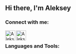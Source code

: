 ## Hi there, I'm Aleksey

### Connect with me:

[<img align="left" alt="Aleksey Curat" width="32px" src="https://www.flaticon.com/svg/static/icons/svg/906/906377.svg" />][telegram]
[<img align="left" alt="Aleksey Kouzmenko | LinkedIn" width="32px" src="https://www.flaticon.com/svg/static/icons/svg/174/174857.svg" />][linkedin]

<br />

### Languages and Tools:

[telegram]: https://t.me/curat
[linkedin]: https://linkedin.com/in/codeSTACKr

